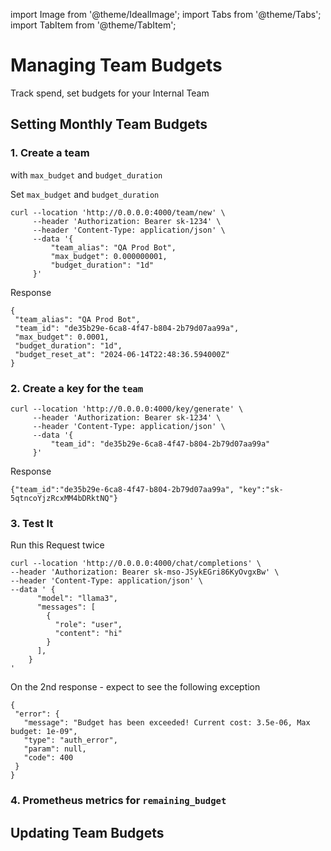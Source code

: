import Image from '@theme/IdealImage';
import Tabs from '@theme/Tabs';
import TabItem from '@theme/TabItem';

# Managing Team Budgets

Track spend, set budgets for your Internal Team

## Setting Monthly Team Budgets

### 1. Create a team 
with `max_budget` and `budget_duration` 

<Tabs>
<TabItem value="api" label="API">

Set `max_budget` and `budget_duration`
```shell
curl --location 'http://0.0.0.0:4000/team/new' \
     --header 'Authorization: Bearer sk-1234' \
     --header 'Content-Type: application/json' \
     --data '{
         "team_alias": "QA Prod Bot",
         "max_budget": 0.000000001,
         "budget_duration": "1d"
     }'   
```

Response
```shell
{
 "team_alias": "QA Prod Bot",
 "team_id": "de35b29e-6ca8-4f47-b804-2b79d07aa99a",
 "max_budget": 0.0001,
 "budget_duration": "1d",
 "budget_reset_at": "2024-06-14T22:48:36.594000Z"
}  
```
</TabItem>
<TabItem value="ui" label="UI">
</TabItem>
</Tabs>

### 2. Create a key for the `team`

```shell
curl --location 'http://0.0.0.0:4000/key/generate' \
     --header 'Authorization: Bearer sk-1234' \
     --header 'Content-Type: application/json' \
     --data '{
         "team_id": "de35b29e-6ca8-4f47-b804-2b79d07aa99a"
     }'
```

Response

```shell
{"team_id":"de35b29e-6ca8-4f47-b804-2b79d07aa99a", "key":"sk-5qtncoYjzRcxMM4bDRktNQ"}
```


### 3. Test It

Run this Request twice
```shell
curl --location 'http://0.0.0.0:4000/chat/completions' \
--header 'Authorization: Bearer sk-mso-JSykEGri86KyOvgxBw' \
--header 'Content-Type: application/json' \
--data ' {
      "model": "llama3",
      "messages": [
        {
          "role": "user",
          "content": "hi"
        }
      ],
    }
'
```

On the 2nd response - expect to see the following exception

```shell
{
 "error": {
   "message": "Budget has been exceeded! Current cost: 3.5e-06, Max budget: 1e-09",
   "type": "auth_error",
   "param": null,
   "code": 400
 }
}
```


### 4. Prometheus metrics for `remaining_budget`


## Updating Team Budgets